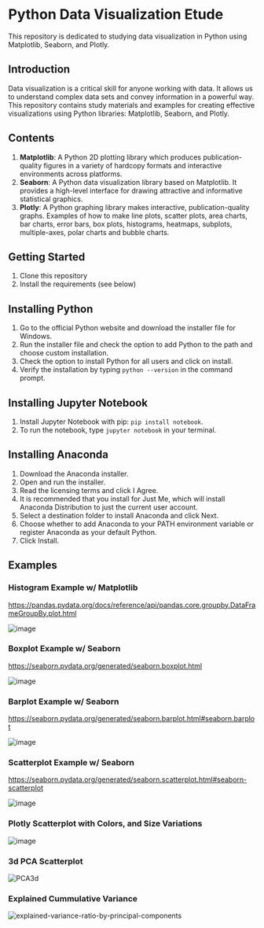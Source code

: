 # Python Data Visualization Etude

This repository is dedicated to studying data visualization in Python using Matplotlib, Seaborn, and Plotly.

## Introduction

Data visualization is a critical skill for anyone working with data. It allows us to understand complex data sets and convey information in a powerful way. This repository contains study materials and examples for creating effective visualizations using Python libraries: Matplotlib, Seaborn, and Plotly.

## Contents

1. **Matplotlib**: A Python 2D plotting library which produces publication-quality figures in a variety of hardcopy formats and interactive environments across platforms.
2. **Seaborn**: A Python data visualization library based on Matplotlib. It provides a high-level interface for drawing attractive and informative statistical graphics.
3. **Plotly**: A Python graphing library makes interactive, publication-quality graphs. Examples of how to make line plots, scatter plots, area charts, bar charts, error bars, box plots, histograms, heatmaps, subplots, multiple-axes, polar charts and bubble charts.

## Getting Started

1. Clone this repository
2. Install the requirements (see below)

## Installing Python
1. Go to the official Python website and download the installer file for Windows.
2. Run the installer file and check the option to add Python to the path and choose custom installation.
3. Check the option to install Python for all users and click on install.
4. Verify the installation by typing `python --version` in the command prompt.

## Installing Jupyter Notebook
1. Install Jupyter Notebook with pip: `pip install notebook`.
2. To run the notebook, type `jupyter notebook` in your terminal.

## Installing Anaconda
1. Download the Anaconda installer.
2. Open and run the installer.
3. Read the licensing terms and click I Agree.
4. It is recommended that you install for Just Me, which will install Anaconda Distribution to just the current user account.
5. Select a destination folder to install Anaconda and click Next.
6. Choose whether to add Anaconda to your PATH environment variable or register Anaconda as your default Python.
7. Click Install.


## Examples

### Histogram Example w/ Matplotlib
https://pandas.pydata.org/docs/reference/api/pandas.core.groupby.DataFrameGroupBy.plot.html

![image](https://github.com/elmunoz42/python-plots/assets/24879995/15fca24c-f6c9-4e35-afc9-c01042c0e8da)

### Boxplot Example w/ Seaborn 
https://seaborn.pydata.org/generated/seaborn.boxplot.html

![image](https://github.com/elmunoz42/python-plots/assets/24879995/51f904b7-48b4-4378-bc33-1f52fe2c0861)

### Barplot Example w/ Seaborn 
https://seaborn.pydata.org/generated/seaborn.barplot.html#seaborn.barplot

![image](https://github.com/elmunoz42/python-plots/assets/24879995/01ba0c19-8333-4a10-963b-921ceee15a30)

### Scatterplot Example w/ Seaborn
https://seaborn.pydata.org/generated/seaborn.scatterplot.html#seaborn-scatterplot

![image](https://github.com/elmunoz42/python-plots/assets/24879995/ff9d2e13-79a2-458a-aca7-71b8364de793)

### Plotly Scatterplot with Colors, and Size Variations

![image](https://github.com/user-attachments/assets/2915c8de-782a-4f78-8796-f30dcf2b456b)

### 3d PCA Scatterplot
![PCA3d](https://github.com/user-attachments/assets/cf5d1bfe-5645-4aaa-89f9-919044bdd383)

### Explained Cummulative Variance

![explained-variance-ratio-by-principal-components](https://github.com/user-attachments/assets/b5967b66-8b47-4a68-b69f-fa6d7f77416d)





